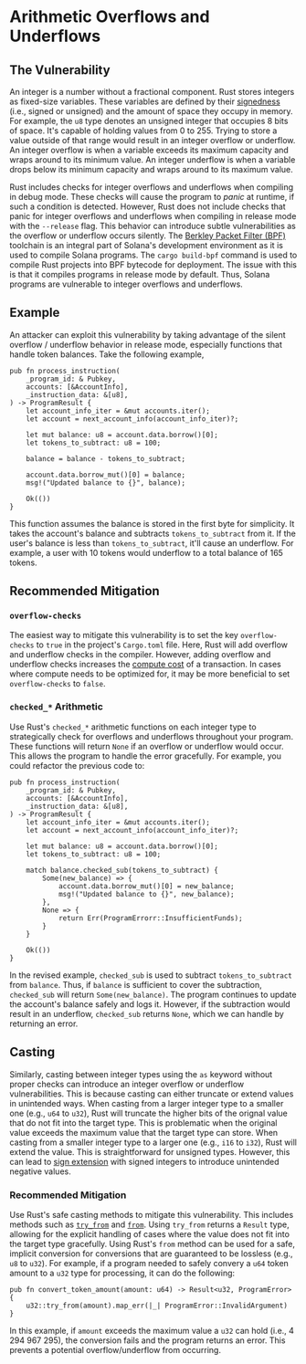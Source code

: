 # Arithmetic Overflows and Underflows
## The Vulnerability
An integer is a number without a fractional component. Rust stores integers as fixed-size variables.  These variables are defined by their
[signedness](https://en.wikipedia.org/wiki/Signedness) (i.e., signed or unsigned) and the amount of space they occupy in memory. For example, 
the `u8` type denotes an unsigned integer that occupies 8 bits of space. It's capable of holding values from 0 to 255. Trying to store a value 
outside of that range would result in an integer overflow or underflow. An integer overflow is when a variable exceeds its maximum capacity and 
wraps around to its minimum value. An integer underflow is when a variable drops below its minimum capacity and wraps around to its maximum value.

Rust includes checks for integer overflows and underflows when compiling in debug mode. These checks will cause the program to *panic* at 
runtime, if such a condition is detected. However, Rust does not include checks that panic for integer overflows and underflows when compiling
in release mode with the `--release` flag. This behavior can introduce subtle vulnerabilities as the overflow or underflow occurs silently.
The [Berkley Packet Filter (BPF)](https://en.wikipedia.org/wiki/Berkeley_Packet_Filter) toolchain is an integral part of Solana's development 
environment as it is used to compile Solana programs. The `cargo build-bpf` command is used to compile Rust projects into BPF bytecode for 
deployment. The issue with this is that it compiles programs in release mode by default. Thus, Solana programs are vulnerable to integer overflows 
and underflows.

## Example
An attacker can exploit this vulnerability by taking advantage of the silent overflow / underflow behavior in release mode, especially functions that
handle token balances. Take the following example,
```
pub fn process_instruction(
    _program_id: & Pubkey,
    accounts: [&AccountInfo],
    _instruction_data: &[u8],
) -> ProgramResult {
    let account_info_iter = &mut accounts.iter();
    let account = next_account_info(account_info_iter)?;

    let mut balance: u8 = account.data.borrow()[0];
    let tokens_to_subtract: u8 = 100;

    balance = balance - tokens_to_subtract;

    account.data.borrow_mut()[0] = balance;
    msg!("Updated balance to {}", balance);
    
    Ok(())
}
```
This function assumes the balance is stored in the first byte for simplicity. It takes the account's balance and subtracts `tokens_to_subtract` from it.
If the user's balance is less than `tokens_to_subtract`, it'll cause an underflow. For example, a user with 10 tokens would underflow to a total balance
of 165 tokens.

## Recommended Mitigation
### `overflow-checks`
The easiest way to mitigate this vulnerability is to set the key `overflow-checks` to `true` in the project's `Cargo.toml` file. Here, Rust will add overflow
and underflow checks in the compiler. However, adding overflow and underflow checks increases the [compute cost](https://solana.com/docs/core/runtime#compute-budget) 
of a transaction. In cases where compute needs to be optimized for, it may be more beneficial to set `overflow-checks` to `false`.

### `checked_*` Arithmetic
Use Rust's `checked_*` arithmetic functions on each integer type to strategically check for overflows and underflows throughout your program. These functions will
return `None` if an overflow or underflow would occur. This allows the program to handle the error gracefully. For example, you could refactor the previous code to:
```
pub fn process_instruction(
    _program_id: & Pubkey,
    accounts: [&AccountInfo],
    _instruction_data: &[u8],
) -> ProgramResult {
    let account_info_iter = &mut accounts.iter();
    let account = next_account_info(account_info_iter)?;

    let mut balance: u8 = account.data.borrow()[0];
    let tokens_to_subtract: u8 = 100;

    match balance.checked_sub(tokens_to_subtract) {
        Some(new_balance) => {
            account.data.borrow_mut()[0] = new_balance;
            msg!("Updated balance to {}", new_balance);
        },
        None => {
            return Err(ProgramErrorr::InsufficientFunds);
        }
    }

    Ok(())
}
```
In the revised example, `checked_sub` is used to subtract `tokens_to_subtract` from `balance`. Thus, if `balance` is sufficient to cover the subtraction, 
`checked_sub` will return `Some(new_balance)`. The program continues to update the account's balance safely and logs it. However, if the subtraction 
would result in an underflow, `checked_sub` returns `None`, which we can handle by returning an error.

## Casting
Similarly, casting between integer types using the `as` keyword without proper checks can introduce an integer overflow or underflow vulnerabilities. This is 
because casting can either truncate or extend values in unintended ways. When casting from a larger integer type to a smaller one (e.g., `u64` to `u32`), 
Rust will truncate the higher bits of the orignal value that do not fit into the target type. This is problematic when the original value exceeds the maximum 
value that the target type can store. When casting from a smaller integer type to a larger one (e.g., `i16` to `i32`), Rust will extend the value. This is 
straightforward for unsigned types. However, this can lead to [sign extension](https://en.wikipedia.org/wiki/Sign_extension) with signed integers to introduce
unintended negative values.

### Recommended Mitigation
Use Rust's safe casting methods to mitigate this vulnerability. This includes methods such as [`try_from`](https://doc.rust-lang.org/std/convert/trait.TryFrom.html#tymethod.try_from) 
and [`from`](https://doc.rust-lang.org/std/convert/trait.From.html#tymethod.from). Using `try_from` returns a `Result` type, allowing for the explicit handling 
of cases where the value does not fit into the target type gracefully. Using Rust's `from` method can be used for a safe, implicit conversion for conversions that
are guaranteed to be lossless (e.g., `u8` to `u32`). For example, if a program needed to safely convery a `u64` token amount to a `u32` type for processing, it can 
do the following:
```
pub fn convert_token_amount(amount: u64) -> Result<u32, ProgramError> {
    u32::try_from(amount).map_err(|_| ProgramError::InvalidArgument)
}
```
In this example, if `amount` exceeds the maximum value a `u32` can hold (i.e., 4 294 967 295), the conversion fails and the program returns an error. This prevents a
potential overflow/underflow from occurring.
